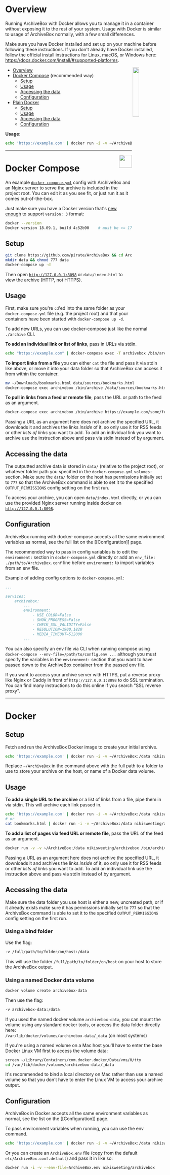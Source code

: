 # Overview

Running ArchiveBox with Docker allows you to manage it in a container without exposing it to the rest of your system.  Usage with Docker is similar to usage of ArchiveBox normally, with a few small differences.

Make sure you have Docker installed and set up on your machine before following these instructions.  If you don't already have Docker installed, follow the official install instructions for Linux, macOS, or Windows here: https://docs.docker.com/install/#supported-platforms.

<img src="https://camo.githubusercontent.com/fa6d5c12609ed8a3ba1163b96f9e9979b8f59b0d/687474703a2f2f7765732e696f2f566663732f636f6e74656e74" width="20%" align="right"> 

- [Overview](#)
- [Docker Compose](#docker-compose) (recommended way)
  + [Setup](#setup)
  + [Usage](#usage)
  + [Accessing the data](#accessing-the-data)
  + [Configuration](#configuration)
- [Plain Docker](#docker)
  + [Setup](#setup-1)
  + [Usage](#usage-1)
  + [Accessing the data](#accessing-the-data-1)
  + [Configuration](#configuration-1)

**Usage:**
```bash
echo 'https://example.com' | docker run -i -v ~/ArchiveBox:/data nikisweeting/archivebox
```

---

<img src="https://i.imgur.com/knwOtky.png" height="40px" align="right">

# Docker Compose

An example [`docker-compose.yml`](https://github.com/pirate/ArchiveBox/blob/master/docker-compose.yml) config with ArchiveBox and an Nginx server to serve the archive is included in the project root.  You can edit it as you see fit, or just run it as it comes out-of-the-box.

Just make sure you have a Docker version that's [new enough](https://docs.docker.com/compose/compose-file/) to support `version: 3` format:
```bash
docker --version
Docker version 18.09.1, build 4c52b90    # must be >= 17.04.0
```

## Setup

```bash
git clone https://github.com/pirate/ArchiveBox && cd ArchiveBox
mkdir data && chmod 777 data
docker-compose up -d
```

Then open [`http://127.0.0.1:8098`](http://127.0.0.1:8098) or `data/index.html` to view the archive (HTTP, not HTTPS).

## Usage

First, make sure you're `cd`'ed into the same folder as your `docker-compose.yml` file (e.g. the project root) and that your containers have been started with `docker-compose up -d`.

To add new URLs, you can use docker-compose just like the normal `./archive` CLI.

**To add an individual link or list of links**, pass in URLs via stdin.
```bash
echo "https://example.com" | docker-compose exec -T archivebox /bin/archive
```

**To import links from a file** you can either `cat` the file and pass it via stdin like above, or move it into your data folder so that ArchiveBox can access it from within the container.
```bash
mv ~/Downloads/bookmarks.html data/sources/bookmarks.html
docker-compose exec archivebox /bin/archive /data/sources/bookmarks.html
```

**To pull in links from a feed or remote file**, pass the URL or path to the feed as an argument.
```bash
docker-compose exec archivebox /bin/archive https://example.com/some/feed.rss
```
Passing a URL as an argument here does not archive the specified URL, it downloads it and archives the links *inside* of it, so only use it for RSS feeds or other *lists of links* you want to add.  To add an individual link you want to archive use the instruction above and pass via stdin instead of by argument.

## Accessing the data

The outputted archive data is stored in `data/` (relative to the project root), or whatever folder path you specified in the `docker-compose.yml` `volumes:` section.  Make sure the `data/` folder on the host has permissions initially  set to `777` so that the ArchiveBox command is able to set it to the specified `OUTPUT_PERMISSIONS` config setting on the first run.

To access your archive, you can open `data/index.html` directly, or you can use the provided Nginx server running inside docker on [`http://127.0.0.1:8098`](http://127.0.0.1:8098).

## Configuration

ArchiveBox running with docker-compose accepts all the same environment variables as normal, see the full list on the [[Configuration]] page.

The recommended way to pass in config variables is to edit the `environment:` section in `docker-compose.yml` directly or add an `env_file: ./path/to/ArchiveBox.conf` line before `environment:` to import variables from an env file.

Example of adding config options to `docker-compose.yml`:
```yml
...

services:
    archivebox:
        ...
        environment:
            - USE_COLOR=False
            - SHOW_PROGRESS=False
            - CHECK_SSL_VALIDITY=False
            - RESOLUTION=1900,1820
            - MEDIA_TIMEOUT=512000
        ...
```

You can also specify an env file via CLI when running compose using `docker-compose --env-file=/path/to/config.env ...` although you must specify the variables in the `environment:` section that you want to have passed down to the ArchiveBox container from the passed env file.

If you want to access your archive server with HTTPS, put a reverse proxy like Nginx or Caddy in front of `http://127.0.0.1:8098` to do SSL termination.  You can find many instructions to do this online if you search "SSL reverse proxy".

---

# Docker

## Setup

Fetch and run the ArchiveBox Docker image to create your initial archive.
```bash
echo 'https://example.com' | docker run -i -v ~/ArchiveBox:/data nikisweeting/archivebox
```

Replace `~/ArchiveBox` in the command above with the full path to a folder to use to store your archive on the host, or name of a Docker data volume.

## Usage

**To add a single URL to the archive** or a list of links from a file, pipe them in via stdin.  This will archive each link passed in.
```bash
echo 'https://example.com' | docker run -i -v ~/ArchiveBox:/data nikisweeting/archivebox
# or
cat bookmarks.html | docker run -i -v ~/ArchiveBox:/data nikisweeting/archivebox
```

**To add a list of pages via feed URL or remote file,** pass the URL of the feed as an argument.
```bash
docker run -v -v ~/ArchiveBox:/data nikisweeting/archivebox /bin/archive 'https://example.com/some/rss/feed.xml'
```
Passing a URL as an argument here does not archive the specified URL, it downloads it and archives the links *inside* of it, so only use it for RSS feeds or other *lists of links* you want to add.  To add an individual link use the instruction above and pass via stdin instead of by argument.

## Accessing the data

Make sure the data folder you use host is either a new, uncreated path, or if it already exists make sure it has permissions initially set to `777` so that the ArchiveBox command is able to set it to the specified `OUTPUT_PERMISSIONS` config setting on the first run.

### Using a bind folder

Use the flag:
```bash
-v /full/path/to/folder/on/host:/data
```
This will use the folder `/full/path/to/folder/on/host` on your host to store the ArchiveBox output.

### Using a named Docker data volume 

```bash
docker volume create archivebox-data
```
Then use the flag:
```bash
-v archivebox-data:/data
```

If you used the named docker volume `archivebox-data`, you can mount the volume using any standard docker tools, or access the data folder directly here:  
`/var/lib/docker/volumes/archivebox-data/_data` (on most systems)

If you're using a named volume on a Mac host you'll have to enter the base Docker Linux VM first to access the volume data:
```bash
screen ~/Library/Containers/com.docker.docker/Data/vms/0/tty
cd /var/lib/docker/volumes/archivebox-data/_data
```
It's recommended to bind a local directory on Mac rather than use a named volume so that you don't have to enter the Linux VM to access your archive output.

## Configuration

ArchiveBox in Docker accepts all the same environment variables as normal, see the list on the [[Configuration]] page.

To pass environment variables when running, you can use the env command.
```bash
echo 'https://example.com' | docker run -i -v ~/ArchiveBox:/data nikisweeting/archivebox env FETCH_SCREENSHOT=False /bin/archive
```

Or you can create an `ArchiveBox.env` file (copy from the default `etc/ArchiveBox.conf.default`) and pass it in like so:
```bash
docker run -i -v --env-file=ArchiveBox.env nikisweeting/archivebox
```